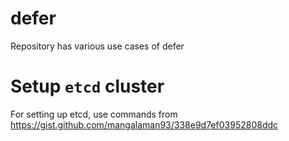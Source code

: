 # defer
Repository has various use cases of defer

# Setup `etcd` cluster
For setting up etcd, use commands from https://gist.github.com/mangalaman93/338e9d7ef03952808ddc
